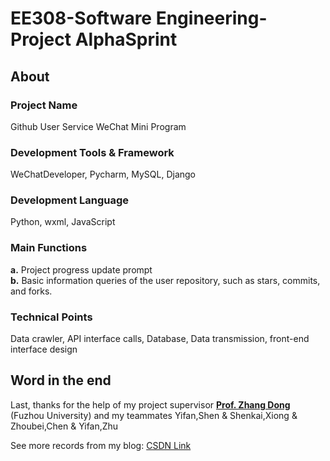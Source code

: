 # EE308-Software Engineering-Project AlphaSprint

## About
### Project Name
Github User Service WeChat Mini Program

### Development Tools & Framework
WeChatDeveloper, Pycharm, MySQL, Django

### Development Language
Python, wxml, JavaScript

### Main Functions
**a.** Project progress update prompt  
**b.** Basic information queries of the user repository, such as stars, commits, and forks.

### Technical Points
Data crawler, API interface calls, Database, Data transmission, front-end interface design

## Word in the end
Last, thanks for the help of my project supervisor [**Prof. Zhang Dong**](https://ccds.fzu.edu.cn/info/1207/8421.htm) (Fuzhou University) and my teammates Yifan,Shen & Shenkai,Xiong & Zhoubei,Chen & Yifan,Zhu

See more records from my blog: [CSDN Link](https://blog.csdn.net/weixin_47282404/category_11471014.html?spm=1001.2014.3001.5482)
